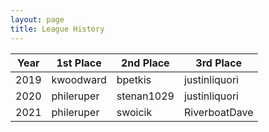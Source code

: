 ```yaml
---
layout: page
title: League History
---
```

| Year  | 1st Place   | 2nd Place   | 3rd Place     |
| ---   | ---         | ---         | ---           |
| 2019  | kwoodward   | bpetkis     | justinliquori |
| 2020  | phileruper  | stenan1029  | justinliquori |
| 2021  | phileruper  | swoicik     | RiverboatDave |
